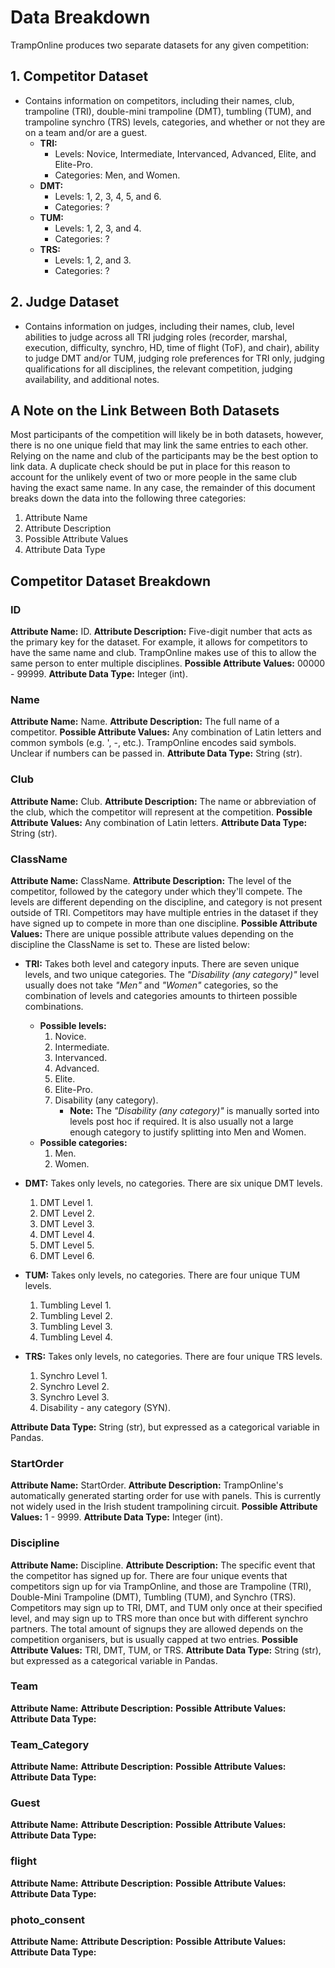 # Data Breakdown
TrampOnline produces two separate datasets for any given competition:

## 1. Competitor Dataset
- Contains information on competitors, including their names, club, trampoline (TRI), double-mini trampoline (DMT), tumbling (TUM), and trampoline synchro (TRS) levels, categories, and whether or not they are on a team and/or are a guest.
    - **TRI:**
        - Levels: Novice, Intermediate, Intervanced, Advanced, Elite, and Elite-Pro.
        - Categories: Men, and Women.
    - **DMT:**
        - Levels: 1, 2, 3, 4, 5, and 6.
        - Categories: ?
    - **TUM:**
        - Levels: 1, 2, 3, and 4.
        - Categories: ?
    - **TRS:**
        - Levels: 1, 2, and 3.
        - Categories: ?

## 2. Judge Dataset
- Contains information on judges, including their names, club, level abilities to judge across all TRI judging roles (recorder, marshal, execution, difficulty, synchro, HD, time of flight (ToF), and chair), ability to judge DMT and/or TUM, judging role preferences for TRI only, judging qualifications for all disciplines, the relevant competition, judging availability, and additional notes.

## A Note on the Link Between Both Datasets
Most participants of the competition will likely be in both datasets, however, there is no one unique field that may link the same entries to each other. Relying on the name and club of the participants may be the best option to link data. A duplicate check should be put in place for this reason to account for the unlikely event of two or more people in the same club having the exact same name. In any case, the remainder of this document breaks down the data into the following three categories:
1. Attribute Name
2. Attribute Description
3. Possible Attribute Values
4. Attribute Data Type

## Competitor Dataset Breakdown

### ID
**Attribute Name:** ID.
**Attribute Description:** Five-digit number that acts as the primary key for the dataset. For example, it allows for competitors to have the same name and club. TrampOnline makes use of this to allow the same person to enter multiple disciplines.
**Possible Attribute Values:** 00000 - 99999.
**Attribute Data Type:** Integer (int).

### Name
**Attribute Name:** Name.
**Attribute Description:** The full name of a competitor.
**Possible Attribute Values:** Any combination of Latin letters and common symbols (e.g. ', -, etc.). TrampOnline encodes said symbols. Unclear if numbers can be passed in.
**Attribute Data Type:** String (str).

### Club
**Attribute Name:** Club.
**Attribute Description:** The name or abbreviation of the club, which the competitor will represent at the competition.
**Possible Attribute Values:** Any combination of Latin letters.
**Attribute Data Type:** String (str).

### ClassName
**Attribute Name:** ClassName.
**Attribute Description:** The level of the competitor, followed by the category under which they'll compete. The levels are different depending on the discipline, and category is not present outside of TRI. Competitors may have multiple entries in the dataset if they have signed up to compete in more than one discipline.
**Possible Attribute Values:** There are unique possible attribute values depending on the discipline the ClassName is set to. These are listed below:

- **TRI:** Takes both level and category inputs. There are seven unique levels, and two unique categories. The *"Disability (any category)"* level usually does not take *"Men"* and *"Women"* categories, so the combination of levels and categories amounts to thirteen possible combinations.
    - **Possible levels:**
        1. Novice.
        2. Intermediate.
        3. Intervanced.
        4. Advanced.
        5. Elite.
        6. Elite-Pro.
        7. Disability (any category).
            - **Note:** The *"Disability (any category)"* is manually sorted into levels post hoc if required. It is also usually not a large enough category to justify splitting into Men and Women.
    - **Possible categories:**
        1. Men.
        2. Women.

- **DMT:** Takes only levels, no categories. There are six unique DMT levels.
    1. DMT Level 1.
    2. DMT Level 2.
    3. DMT Level 3.
    4. DMT Level 4.
    5. DMT Level 5.
    6. DMT Level 6.

- **TUM:** Takes only levels, no categories. There are four unique TUM levels.
    1. Tumbling Level 1.
    2. Tumbling Level 2.
    3. Tumbling Level 3.
    4. Tumbling Level 4.

- **TRS:** Takes only levels, no categories. There are four unique TRS levels.
    1. Synchro Level 1.
    2. Synchro Level 2.
    3. Synchro Level 3.
    4. Disability - any category (SYN).

**Attribute Data Type:** String (str), but expressed as a categorical variable in Pandas.

### StartOrder
**Attribute Name:** StartOrder.
**Attribute Description:** TrampOnline's automatically generated starting order for use with panels. This is currently not widely used in the Irish student trampolining circuit.
**Possible Attribute Values:** 1 - 9999.
**Attribute Data Type:** Integer (int).

### Discipline
**Attribute Name:** Discipline.
**Attribute Description:** The specific event that the competitor has signed up for. There are four unique events that competitors sign up for via TrampOnline, and those are Trampoline (TRI), Double-Mini Trampoline (DMT), Tumbling (TUM), and Synchro (TRS). Competitors may sign up to TRI, DMT, and TUM only once at their specified level, and may sign up to TRS more than once but with different synchro partners. The total amount of signups they are allowed depends on the competition organisers, but is usually capped at two entries.
**Possible Attribute Values:** TRI, DMT, TUM, or TRS.
**Attribute Data Type:** String (str), but expressed as a categorical variable in Pandas.

### Team
**Attribute Name:**
**Attribute Description:**
**Possible Attribute Values:**
**Attribute Data Type:**

### Team_Category
**Attribute Name:**
**Attribute Description:**
**Possible Attribute Values:**
**Attribute Data Type:**

### Guest
**Attribute Name:**
**Attribute Description:**
**Possible Attribute Values:**
**Attribute Data Type:**

### flight
**Attribute Name:**
**Attribute Description:**
**Possible Attribute Values:**
**Attribute Data Type:**

### photo_consent
**Attribute Name:**
**Attribute Description:**
**Possible Attribute Values:**
**Attribute Data Type:**
